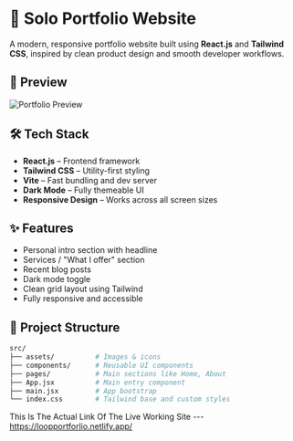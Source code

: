 # 🚀 Solo Portfolio Website

A modern, responsive portfolio website built using **React.js** and **Tailwind CSS**, inspired by clean product design and smooth developer workflows.

## 📸 Preview

![Portfolio Preview](./screenshot.png)

## 🛠️ Tech Stack

- **React.js** – Frontend framework
- **Tailwind CSS** – Utility-first styling
- **Vite** – Fast bundling and dev server
- **Dark Mode** – Fully themeable UI
- **Responsive Design** – Works across all screen sizes

## ✨ Features

- Personal intro section with headline
- Services / "What I offer" section
- Recent blog posts
- Dark mode toggle
- Clean grid layout using Tailwind
- Fully responsive and accessible

## 📂 Project Structure

```bash
src/
├── assets/          # Images & icons
├── components/      # Reusable UI components
├── pages/           # Main sections like Home, About
├── App.jsx          # Main entry component
├── main.jsx         # App bootstrap
└── index.css        # Tailwind base and custom styles
```

This Is The Actual Link Of The Live Working Site --- https://loopportforlio.netlify.app/
